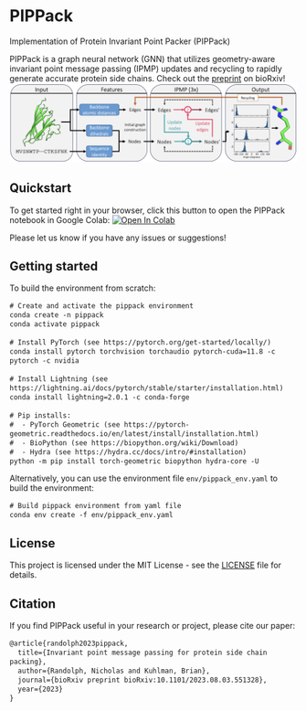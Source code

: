 # PIPPack
Implementation of Protein Invariant Point Packer (PIPPack)

PIPPack is a graph neural network (GNN) that utilizes geometry-aware invariant point message passing (IPMP) updates and recycling to rapidly generate accurate protein side chains. Check out the [preprint](https://www.biorxiv.org/content/10.1101/2023.08.03.551328) on bioRxiv!
![PIPPack Architecture](./images/pippack_architecture.png)

## Quickstart
To get started right in your browser, click this button to open the PIPPack notebook in Google Colab:
[![Open In Colab](https://colab.research.google.com/assets/colab-badge.svg)](https://colab.research.google.com/github/Kuhlman-Lab/PIPPack/blob/main/notebooks/PIPPack.ipynb)

Please let us know if you have any issues or suggestions!

## Getting started
To build the environment from scratch:
```
# Create and activate the pippack environment
conda create -n pippack
conda activate pippack

# Install PyTorch (see https://pytorch.org/get-started/locally/)
conda install pytorch torchvision torchaudio pytorch-cuda=11.8 -c pytorch -c nvidia

# Install Lightning (see https://lightning.ai/docs/pytorch/stable/starter/installation.html)
conda install lightning=2.0.1 -c conda-forge

# Pip installs:
#  - PyTorch Geometric (see https://pytorch-geometric.readthedocs.io/en/latest/install/installation.html) 
#  - BioPython (see https://biopython.org/wiki/Download)
#  - Hydra (see https://hydra.cc/docs/intro/#installation)
python -m pip install torch-geometric biopython hydra-core -U
```

Alternatively, you can use the environment file `env/pippack_env.yaml` to build the environment:
```
# Build pippack environment from yaml file
conda env create -f env/pippack_env.yaml
```

## License
This project is licensed under the MIT License - see the [LICENSE](LICENSE) file for details.

## Citation
If you find PIPPack useful in your research or project, please cite our paper:
```
@article{randolph2023pippack,
  title={Invariant point message passing for protein side chain packing},
  author={Randolph, Nicholas and Kuhlman, Brian},
  journal={bioRxiv preprint bioRxiv:10.1101/2023.08.03.551328},
  year={2023}
}
```
